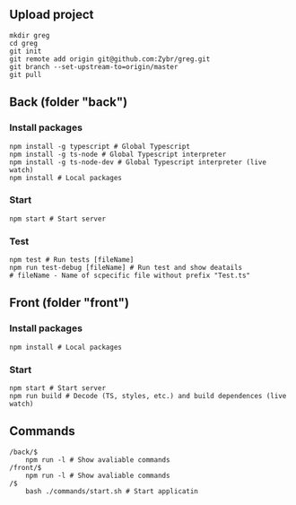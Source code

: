 ## Upload project
    mkdir greg
    cd greg
    git init
    git remote add origin git@github.com:Zybr/greg.git
    git branch --set-upstream-to=origin/master
    git pull

## Back (folder "back")
### Install packages
    npm install -g typescript # Global Typescript
    npm install -g ts-node # Global Typescript interpreter
    npm install -g ts-node-dev # Global Typescript interpreter (live watch)
    npm install # Local packages
### Start
    npm start # Start server
### Test
    npm test # Run tests [fileName]
    npm run test-debug [fileName] # Run test and show deatails
    # fileName - Name of scpecific file without prefix "Test.ts"

## Front (folder "front")
### Install packages
    npm install # Local packages
### Start
    npm start # Start server
    npm run build # Decode (TS, styles, etc.) and build dependences (live watch) 
    
## Commands
    /back/$ 
        npm run -l # Show avaliable commands 
    /front/$ 
        npm run -l # Show avaliable commands 
    /$ 
        bash ./commands/start.sh # Start applicatin
